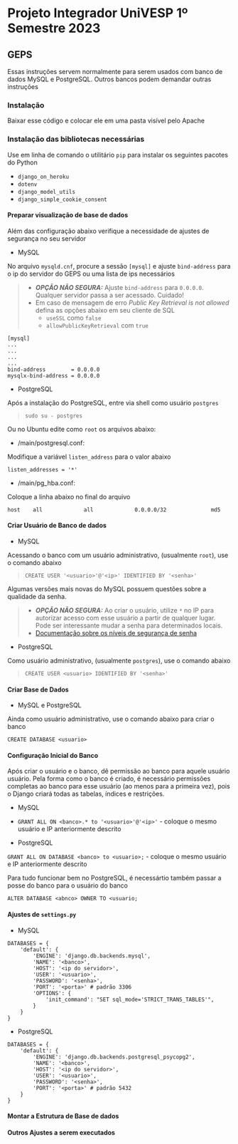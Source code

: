 # Projeto Integrador UniVESP 1º Semestre 2023

## GEPS

Essas instruções servem normalmente para serem usados com banco de dados MySQL e PostgreSQL. Outros bancos podem demandar outras instruções

### Instalação

Baixar esse código e colocar ele em uma pasta visível pelo Apache 

### Instalação das bibliotecas necessárias

Use em linha de comando o utilitário `pip` para instalar os seguintes pacotes do Python

+ `django_on_heroku`
+ `dotenv`
+ `django_model_utils`
+ `django_simple_cookie_consent`

#### Preparar visualização de base de dados

Além das configuração abaixo verifique a necessidade de ajustes de segurança no seu servidor

+ MySQL

No arquivo `mysqld.cnf`, procure a sessão `[mysql]` e ajuste `bind-address` para o ip do servidor do GEPS ou uma lista de ips necessários

> + ***OPÇÃO NÃO SEGURA:*** Ajuste `bind-address` para `0.0.0.0`. Qualquer servidor passa a ser acessado. Cuidado!
> + Em caso de mensagem de erro *Public Key Retrieval is not allowed* defina as opções abaixo em seu cliente de SQL
>    + `useSSL` como `false`
>    + `allowPublicKeyRetrieval` com `true`

```
[mysql]
...
...
...
...
bind-address		= 0.0.0.0
mysqlx-bind-address	= 0.0.0.0
```

+ PostgreSQL

Após a instalação do PostgreSQL, entre via shell como usuário `postgres`

> `sudo su - postgres`

Ou no Ubuntu edite como `root` os arquivos abaixo:

+ <version>/main/postgresql.conf:

Modifique a variável `listen_address` para o valor abaixo

```
listen_addresses = '*'			
```

+ <version>/main/pg_hba.conf:

Coloque a linha abaixo no final do arquivo

```
host    all             all             0.0.0.0/32              md5
```

#### Criar Usuário de Banco de dados

+ MySQL

Acessando o banco com um usuário administrativo, (usualmente `root`), use o comando abaixo

> `CREATE USER '<usuario>'@'<ip>' IDENTIFIED BY '<senha>'`

Algumas versões mais novas do MySQL possuem questões sobre a qualidade da senha. 

> + ***OPÇÃO NÃO SEGURA:*** Ao criar o usuário, utilize `*` no IP para autorizar acesso com esse usuário a partir de qualquer lugar. Pode ser interessante mudar a senha para determinados locais.
> + [Documentação sobre os níveis de segurança de senha](https://dev.mysql.com/doc/mysql-secure-deployment-guide/8.0/en/secure-deployment-password-validation.html)

+ PostgreSQL

Como usuário administrativo, (usualmente `postgres`), use o comando abaixo

> `CREATE USER <usuario> IDENTIFIED BY '<senha>'`

#### Criar Base de Dados

+ MySQL e PostgreSQL

Ainda como usuário administrativo, use o comando abaixo para criar o banco

`CREATE DATABASE <usuario>`

#### Configuração Inicial do Banco

Após criar o usuário e o banco, dê permissão ao banco para aquele usuário usuário. Pela forma como o banco é criado, é necessário permissões completas ao banco para esse usuário (ao menos para a primeira vez), pois o Django criará todas as tabelas, índices e restrições.

+ MySQL

+ `GRANT ALL ON <banco>.* to '<usuario>'@'<ip>'` - coloque o mesmo usuário e IP anteriormente descrito


+ PostgreSQL

`GRANT ALL ON DATABASE <banco> to <usuario>;` - coloque o mesmo usuário e IP anteriormente descrito

Para tudo funcionar bem no PostgreSQL, é necessártio também passar a posse do banco para o usuário do banco

`ALTER DATABASE <abnco> OWNER TO <usuario;`


#### Ajustes de `settings.py`

+ MySQL

```
DATABASES = {
    'default': {
        'ENGINE': 'django.db.backends.mysql',
        'NAME': '<banco>',
        'HOST': '<ip do servidor>',
        'USER': '<usuario>',
        'PASSWORD': '<senha>',
        'PORT': '<porta>' # padrão 3306
        'OPTIONS': {
            'init_command': "SET sql_mode='STRICT_TRANS_TABLES'",
        }
    }
}
```

+ PostgreSQL

```
DATABASES = {
    'default': {
        'ENGINE': 'django.db.backends.postgresql_psycopg2',
        'NAME': '<banco>',
        'HOST': '<ip do servidor>',
        'USER': '<usuario>',
        'PASSWORD': '<senha>',
        'PORT': '<porta>' # padrão 5432
    }
}
```

#### Montar a Estrutura de Base de dados

#### Outros Ajustes a serem executados